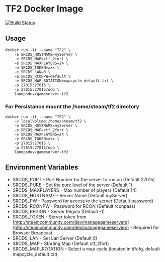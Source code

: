 # TF2 Docker Image
[![Build Status](http://drone.th0rn0.co.uk/api/badges/LanOps/gameserver-tf2/status.svg)](http://drone.th0rn0.co.uk/LanOps/gameserver-tf2)
## Usage

```
docker run -it --name "TF2" \
    -e SRCDS_HOSTNAME=myServer \
    -e SRCDS_MAP=ctf_2fort \
    -e SRCDS_MAXPLAYERS=24 \
    -e SRCDS_TOKEN=xxx \
    -e SRCDS_LAN=0 \
    -e SRCDS_RCONPW=default \
    -e SRCDS_MAP_ROTATION=mapcycle_default.txt \
    -p 27015:27015 \
    -p 27015:27015/udp \
    lanopsdev/gameserver-tf2
```

### For Persistance mount the /home/steam/tf2 directory

```
docker run -it --name "TF2" \
    -v localVolume:/home/steam/tf2 \
    -e SRCDS_HOSTNAME=myServer \
    -e SRCDS_MAP=ctf_2fort \
    -e SRCDS_MAXPLAYERS=24 \
    -e SRCDS_TOKEN=xxx \
    -p 27015:27015 \
    -p 27015:27015/udp \
    lanopsdev/gameserver-tf2
```


## Environment Variables

* SRCDS_PORT - Port Number for the server to run on (Default 27015)
* SRCDS_PURE - Set the pure level of the server (Default 1)
* SRCDS_MAXPLAYERS - Max number of players (Default 14)
* SRCDS_HOSTNAME - Server Name (Default myServer)
* SRCDS_PW - Password for access to the server (Default password)
* SRCDS_RCONPW - Password for RCON (Default rconpass)
* SRCDS_REGION - Server Region (Default -1)
* SRCDS_TOKEN - Server token from [http://steamcommunity.com/dev/managegameservers](http://steamcommunity.com/dev/managegameservers) - Required for Browser Broadcast
* SRCDS_LAN - Set Lan Server (Default 0)
* SRCDS_MAP - Starting Map (Default ctf_2fort)
* SRCDS_MAP_ROTATION - Select a map cycle (located in tf/cfg, default mapcycle_default.txt)
